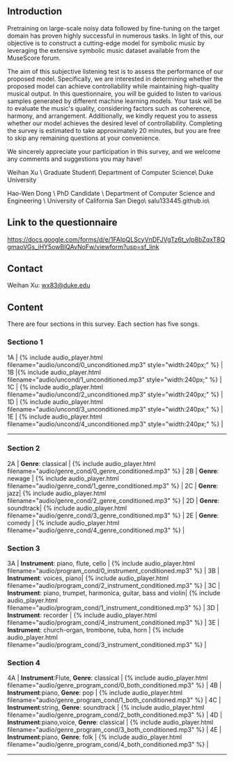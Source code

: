 
## Introduction
Pretraining on large-scale noisy data followed by fine-tuning on the target domain has proven highly successful in numerous tasks. In light of this, our objective is to construct a cutting-edge model for symbolic music by leveraging the extensive symbolic music dataset available from the MuseScore forum.

The aim of this subjective listening test is to assess the performance of our proposed model. Specifically, we are interested in determining whether the proposed model can achieve controllability while maintaining high-quality musical output. In this questionnaire, you will be guided to listen to various samples generated by different machine learning models. Your task will be to evaluate the music's quality, considering factors such as coherence, harmony, and arrangement. Additionally, we kindly request you to assess whether our model achieves the desired level of controllability. Completing the survey is estimated to take approximately 20 minutes, but you are free to skip any remaining questions at your convenience.

We sincerely appreciate your participation in this survey, and we welcome any comments and suggestions you may have!

Weihan Xu \\
Graduate Student\\
Department of Computer Science\\
Duke University

Hao-Wen Dong \\
PhD Candidate \\
Department of Computer Science and Engineering \\
University of California San Diego\\
salu133445.github.io\\

## Link to the questionnaire
<https://docs.google.com/forms/d/e/1FAIpQLScyVnDFJVgTz6t_vIp8bZqxT8QgmaoVGs_iHY5owBlQAvNoFw/viewform?usp=sf_link>

## Contact
Weihan Xu: wx83@duke.edu
## Content

There are four sections in this survey. Each section has five songs.



### Sectiono 1 

<div class="table-wrapper" markdown="block">
1A | {% include audio_player.html filename="audio/uncond/0_unconditioned.mp3" style="width:240px;" %} | 
1B |{% include audio_player.html filename="audio/uncond/1_unconditioned.mp3" style="width:240px;" %} | 
1C | {% include audio_player.html filename="audio/uncond/2_unconditioned.mp3" style="width:240px;" %} | 
1D | {% include audio_player.html filename="audio/uncond/3_unconditioned.mp3" style="width:240px;" %} | 
1E | {% include audio_player.html filename="audio/uncond/4_unconditioned.mp3" style="width:240px;" %} |

</div>

---

### Section 2

<div class="table-wrapper" markdown="block">

2A | __Genre__: classical | {% include audio_player.html filename="audio/genre_cond/0_genre_conditioned.mp3" %} |
2B | __Genre__: newage | {% include audio_player.html filename="audio/genre_cond/1_genre_conditioned.mp3" %} |
2C | __Genre__: jazz| {% include audio_player.html filename="audio/genre_cond/2_genre_conditioned.mp3" %} |
2D | __Genre__: soundtrack| {% include audio_player.html filename="audio/genre_cond/3_genre_conditioned.mp3" %} |
2E | __Genre__: comedy | {% include audio_player.html filename="audio/genre_cond/4_genre_conditioned.mp3" %} |



</div>

### Section 3



<div class="table-wrapper" markdown="block">

3A | __Instrument__: piano, flute, cello | {% include audio_player.html filename="audio/program_cond/0_instrument_conditioned.mp3" %} |
3B | __Instrument__:  voices, piano| {% include audio_player.html filename="audio/program_cond/2_instrument_conditioned.mp3" %} |
3C | __Instrument__: piano, trumpet, harmonica, guitar, bass and violin| {% include audio_player.html filename="audio/program_cond/1_instrument_conditioned.mp3" %} |
3D | __Instrument__: recorder | {% include audio_player.html filename="audio/program_cond/4_instrument_conditioned.mp3" %} |
3E | __Instrument__: church-organ, trombone, tuba, horn | {% include audio_player.html filename="audio/program_cond/3_instrument_conditioned.mp3" %} |

</div>

### Section 4


<div class="table-wrapper" markdown="block">

4A | __Instrument__:Flute, __Genre__: classical | {% include audio_player.html filename="audio/genre_program_cond/0_both_conditioned.mp3" %} |
4B | __Instrument__:piano, __Genre__: pop | {% include audio_player.html filename="audio/genre_program_cond/1_both_conditioned.mp3" %} |
4C | __Instrument__:string, __Genre__: soundtrack | {% include audio_player.html filename="audio/genre_program_cond/2_both_conditioned.mp3" %} |
4D | __Instrument__:piano,voice, __Genre__: classical | {% include audio_player.html filename="audio/genre_program_cond/3_both_conditioned.mp3" %} |
4E | __Instrument__:piano, __Genre__: folk | {% include audio_player.html filename="audio/genre_program_cond/4_both_conditioned.mp3" %} |

</div>

---

